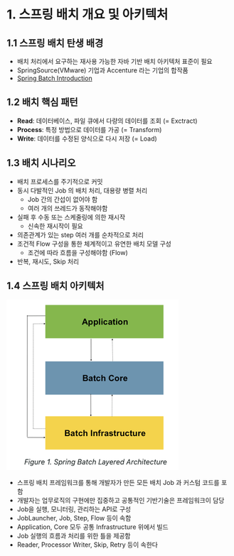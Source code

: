 # 1. 스프링 배치 개요 및 아키텍처
## 1.1 스프링 배치 탄생 배경
- 배치 처리에서 요구하는 재사용 가능한 자바 기반 배치 아키텍처 표준이 필요
- SpringSource(VMware) 기업과 Accenture 라는 기업의 합작품
- [Spring Batch Introduction](https://docs.spring.io/spring-batch/reference/spring-batch-intro.html)

## 1.2 배치 핵심 패턴
- **Read**: 데이터베이스, 파일 큐에서 다량의 데이터를 조회 (= Exctract)
- **Process**: 특정 방법으로 데이터를 가공 (= Transform)
- **Write**: 데이터를 수정된 양식으로 다시 저장 (= Load)

## 1.3 배치 시나리오
- 배치 프로세스를 주기적으로 커밋
- 동시 다발적인 Job 의 배치 처리, 대용량 병렬 처리
	- Job 간의 간섭이 없어야 함
	- 여러 개의 쓰레드가 동작해야함
- 실패 후 수동 또는 스케줄링에 의한 재시작
	- 신속한 재시작이 필요
- 의존관계가 있는 step 여러 개를 순차적으로 처리
- 조건적 Flow 구성을 통한 체계적이고 유연한 배치 모델 구성
	- 조건에 따라 흐름을 구성해야함 (Flow)
- 반복, 재시도, Skip 처리

## 1.4 스프링 배치 아키텍처
![스프링 배치 아키텍처](/media/프레임워크%20및%20라이브러리/Spring/Spring%20Batch/스프링%20배치%20아키텍처.png)

- 스프링 배치 프레임워크를 통해 개발자가 만든 모든 배치 Job 과 커스텀 코드를 포함
- 개발자는 업무로직의 구현에만 집중하고 공통적인 기반기술은 프레임워크이 담당
- Job을 실행, 모니터링, 관리하는 API로 구성
- JobLauncher, Job, Step, Flow 등이 속함
- Application, Core 모두 공통 Infrastructure 위에서 빌드
- Job 실행의 흐름과 처리를 위한 틀을 제공함
- Reader, Processor Writer, Skip, Retry 등이 속한다